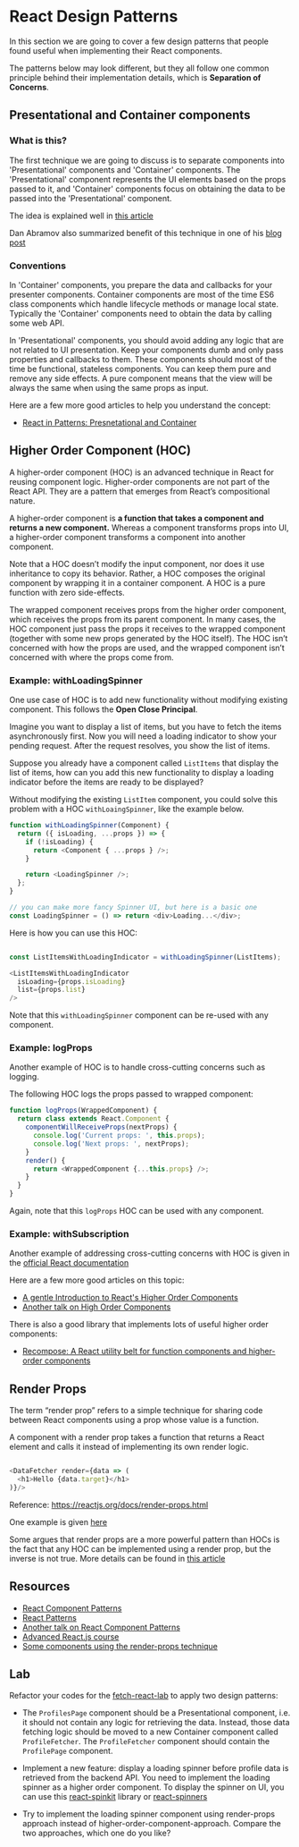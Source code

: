 # React Design Patterns

In this section we are going to cover a few design patterns that people found useful when implementing their React components.

The patterns below may look different, but they all follow one common principle behind their implementation details, which is **Separation of Concerns**.

## Presentational and Container components

### What is this?

The first technique we are going to discuss is to separate components into 'Presentational' components and 'Container' components. The 'Presentational' component represents the UI elements based on the props passed to it, and 'Container' components focus on obtaining the data to be passed into the 'Presentational' component.

The idea is explained well in [this article](https://medium.com/@learnreact/container-components-c0e67432e005)

Dan Abramov also summarized benefit of this technique in one of his [blog post](https://medium.com/@dan_abramov/smart-and-dumb-components-7ca2f9a7c7d0)

### Conventions

In 'Container' components, you prepare the data and callbacks for your presenter components. Container components are most of the time ES6 class components which handle lifecycle methods or manage local state. Typically the 'Container' components need to obtain the data by calling some web API.

In 'Presentational' components, you should avoid adding any logic that are not related to UI presentation. Keep your components dumb and only pass properties and callbacks to them. These components should most of the time be functional, stateless components. You can keep them pure and remove any side effects. A pure component means that the view will be always the same when using the same props as input.

Here are a few more good articles to help you understand the concept:
- [React in Patterns: Presnetational and Container](https://github.com/krasimir/react-in-patterns/blob/master/book/chapter-6/README.md)

## Higher Order Component (HOC)

A higher-order component (HOC) is an advanced technique in React for reusing component logic. Higher-order components are not part of the React API. They are a pattern that emerges from React’s compositional nature.

A higher-order component is **a function that takes a component and returns a new component.** Whereas a component transforms props into UI, a higher-order component transforms a component into another component.

Note that a HOC doesn’t modify the input component, nor does it use inheritance to copy its behavior. Rather, a HOC composes the original component by wrapping it in a container component. A HOC is a pure function with zero side-effects.

The wrapped component receives props from the higher order component, which receives the props from its parent component. In many cases, the HOC component just pass the props it receives to the wrapped component (together with some new props generated by the HOC itself). The HOC isn’t concerned with how the props are used, and the wrapped component isn’t concerned with where the props come from.

### Example: withLoadingSpinner

One use case of HOC is to add new functionality without modifying existing component. This follows the **Open Close Principal**.

Imagine you want to display a list of items, but you have to fetch the items asynchronously first. Now you will need a loading indicator to show your pending request. After the request resolves, you show the list of items.

Suppose you already have a component called `ListItems` that display the list of items, how can you add this new functionality to display a loading indicator before the items are ready to be displayed?

Without modifying the existing `ListItem` component, you could solve this problem with a HOC `withLoaingSpinner`, like the example below.

```javascript
function withLoadingSpinner(Component) {
  return ({ isLoading, ...props }) => {
    if (!isLoading) {
      return <Component { ...props } />;
    }

    return <LoadingSpinner />;
  };
}

// you can make more fancy Spinner UI, but here is a basic one
const LoadingSpinner = () => return <div>Loading...</div>;
```

Here is how you can use this HOC:

```javascript

const ListItemsWithLoadingIndicator = withLoadingSpinner(ListItems);

<ListItemsWithLoadingIndicator
  isLoading={props.isLoading}
  list={props.list}
/>
```

Note that this `withLoadingSpinner` component can be re-used with any component.

### Example: logProps

Another example of HOC is to handle cross-cutting concerns such as logging.

The following HOC logs the props passed to wrapped component:

```javascript
function logProps(WrappedComponent) {
  return class extends React.Component {
    componentWillReceiveProps(nextProps) {
      console.log('Current props: ', this.props);
      console.log('Next props: ', nextProps);
    }
    render() {
      return <WrappedComponent {...this.props} />;
    }
  }
}
```

Again, note that this `logProps` HOC can be used with any component.

### Example: withSubscription

Another example of addressing cross-cutting concerns with HOC is given in the [official React documentation](https://reactjs.org/docs/higher-order-components.html)

Here are a few more good articles on this topic:
- [A gentle Introduction to React's Higher Order Components](https://www.robinwieruch.de/gentle-introduction-higher-order-components/)
- [Another talk on High Order Components](https://www.youtube.com/watch?v=YaZg8wg39QQ)

There is also a good library that implements lots of useful higher order components:
- [Recompose: A React utility belt for function components and higher-order components](https://github.com/acdlite/recompose)

## Render Props

The term “render prop” refers to a simple technique for sharing code between React components using a prop whose value is a function.

A component with a render prop takes a function that returns a React element and calls it instead of implementing its own render logic.

```javascript

<DataFetcher render={data => (
  <h1>Hello {data.target}</h1>
)}/>

```

Reference: https://reactjs.org/docs/render-props.html

One example is given [here](https://hackernoon.com/do-more-with-less-using-render-props-de5bcdfbe74c)

Some argues that render props are a more powerful pattern than HOCs is the fact that any HOC can be implemented using a render prop, but the inverse is not true. More details can be found in [this article](https://cdb.reacttraining.com/use-a-render-prop-50de598f11ce)

## Resources

- [React Component Patterns](https://levelup.gitconnected.com/react-component-patterns-ab1f09be2c82)
- [React Patterns](https://reactpatterns.com/)
- [Another talk on React Component Patterns](https://www.youtube.com/watch?v=YaZg8wg39QQ)
- [Advanced React.js course](https://courses.totalreact.com/p/advanced-react-free)
- [Some components using the render-props technique](https://github.com/jaredpalmer/awesome-react-render-props)

## Lab

Refactor your codes for the [fetch-react-lab](https://github.com/thoughtworks-jumpstart/fetch-react-lab) to apply two design patterns:

- The `ProfilesPage` component should be a Presentational component, i.e. it should not contain any logic for retrieving the data. Instead, those data fetching logic should be moved to a new Container component called `ProfileFetcher`. The `ProfileFetcher` component should contain the `ProfilePage` component.

- Implement a new feature: display a loading spinner before profile data is retrieved from the backend API. You need to implement the loading spinner as a higher order component. To display the spinner on UI, you can use this [react-spinkit](http://kyleamathews.github.io/react-spinkit/) library or [react-spinners](https://github.com/davidhu2000/react-spinners)

- Try to implement the loading spinner component using render-props approach instead of higher-order-component-approach. Compare the two approaches, which one do you like?
